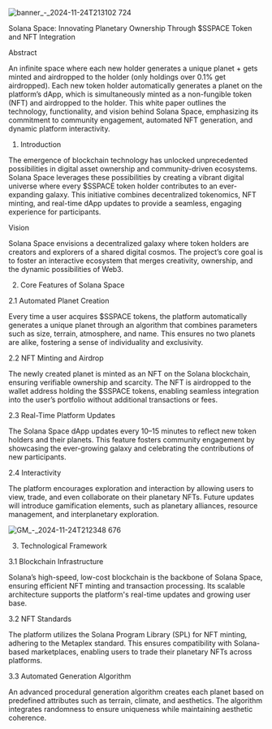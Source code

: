 ![banner_-_2024-11-24T213102 724](https://github.com/user-attachments/assets/b3930505-4d4a-44f9-b782-f7f4ffea768a)

Solana Space: Innovating Planetary Ownership Through $SSPACE Token and NFT Integration

Abstract

An infinite space where each new holder generates a unique planet + gets minted and airdropped to the holder (only holdings over 0.1% get airdropped). Each new token holder automatically generates a planet on the platform’s dApp, which is simultaneously minted as a non-fungible token (NFT) and airdropped to the holder. This white paper outlines the technology, functionality, and vision behind Solana Space, emphasizing its commitment to community engagement, automated NFT generation, and dynamic platform interactivity.



1) Introduction

The emergence of blockchain technology has unlocked unprecedented possibilities in digital asset ownership and community-driven ecosystems. Solana Space leverages these possibilities by creating a vibrant digital universe where every $SSPACE token holder contributes to an ever-expanding galaxy. This initiative combines decentralized tokenomics, NFT minting, and real-time dApp updates to provide a seamless, engaging experience for participants.

Vision

Solana Space envisions a decentralized galaxy where token holders are creators and explorers of a shared digital cosmos. The project’s core goal is to foster an interactive ecosystem that merges creativity, ownership, and the dynamic possibilities of Web3.

2) Core Features of Solana Space

2.1 Automated Planet Creation

Every time a user acquires $SSPACE tokens, the platform automatically generates a unique planet through an algorithm that combines parameters such as size, terrain, atmosphere, and name. This ensures no two planets are alike, fostering a sense of individuality and exclusivity.

2.2 NFT Minting and Airdrop

The newly created planet is minted as an NFT on the Solana blockchain, ensuring verifiable ownership and scarcity. The NFT is airdropped to the wallet address holding the $SSPACE tokens, enabling seamless integration into the user’s portfolio without additional transactions or fees.

2.3 Real-Time Platform Updates

The Solana Space dApp updates every 10–15 minutes to reflect new token holders and their planets. This feature fosters community engagement by showcasing the ever-growing galaxy and celebrating the contributions of new participants.

2.4 Interactivity

The platform encourages exploration and interaction by allowing users to view, trade, and even collaborate on their planetary NFTs. Future updates will introduce gamification elements, such as planetary alliances, resource management, and interplanetary exploration.



![GM_-_2024-11-24T212348 676](https://github.com/user-attachments/assets/ad6a0fcd-d0d7-47dc-a4ef-b0db15415683)

3) Technological Framework

3.1 Blockchain Infrastructure

Solana’s high-speed, low-cost blockchain is the backbone of Solana Space, ensuring efficient NFT minting and transaction processing. Its scalable architecture supports the platform's real-time updates and growing user base.

3.2 NFT Standards

The platform utilizes the Solana Program Library (SPL) for NFT minting, adhering to the Metaplex standard. This ensures compatibility with Solana-based marketplaces, enabling users to trade their planetary NFTs across platforms.

3.3 Automated Generation Algorithm

An advanced procedural generation algorithm creates each planet based on predefined attributes such as terrain, climate, and aesthetics. The algorithm integrates randomness to ensure uniqueness while maintaining aesthetic coherence.



